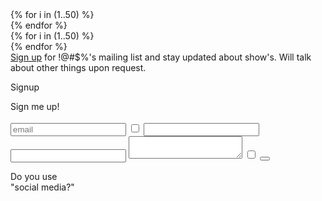 <div id="stars-1" class="stars infinite">
	{% for i in (1..50) %}
		<div class="star"></div>
	{% endfor %}
</div>
<div id="stars-2" class="stars infinite">
	{% for i in (1..50) %}
		<div class="star"></div>
	{% endfor %}
</div>

<div class="signup"><a id="toggle-signup" href="#" onclick="event.preventDefault();$(this).next().toggleClass('active');">Sign up</a> for !@#$%'s mailing list and stay updated about show's. Will talk about other things upon request.
	<div id="signup-popup" class="popup windows">
		<div class="top">
			<p>Signup</p>
			<div class="close"></div>
		</div>
		Sign me up!<br><br>
		<form id="contact-form" class="contact-form" action="https://submit-form.com/Y4Iw080CH" method="POST">
			<input type="email" name="email" class="input" placeholder="email" onfocus="this.placeholder = ''" onblur="this.placeholder = 'email'" validate="email">
		    <input type="hidden" name="message" value="sign me up for emails">
		    <input type="checkbox" name="contact_me_by_fax_only" value="1" tabindex="-1" autocomplete="off" class="honey">
		    <input type="text" name="name_2" tabindex="-1" autocomplete="off" class="honey input">
		    <input type="email" name="email_2" tabindex="-1" autocomplete="off" class="honey input">
		    <textarea type="text" name="message_2" tabindex="-1" autocomplete="off" class="honey input"></textarea>
		    <input type="checkbox" name="contact_me_by_fax_only" value="1" autocomplete="off" class="honey input">
		    <button type="submit" class="contact-form-button btn" value="-_-"></button>
		    <p class="contact-form-status"></p>
		</form>
	</div>
</div>

<p>Do you use<br>"social media?"</p>
<div data-aos="fade-up" data-aos-anchor="#contact" class="socials">
  <a class="fab icon-discogs" href="https://www.discogs.com/artist/5747236-!"></a>
  <a class="fab icon-spotify" href="https://open.spotify.com/artist/3jEWgooop0xQIOMiC1zj1U"></a>
  <a class="fab icon-instagram" href="https://www.instagram.com/____expletive/"></a>
  <a class="fab icon-soundcloud" href="https://soundcloud.com/generalexpletive"></a>
</div>